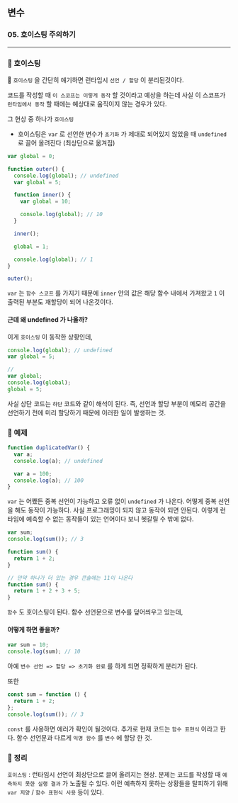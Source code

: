 ## 변수

### 05. 호이스팅 주의하기

---

### 📌 호이스팅

📍 `호이스팅` 을 간단히 얘기하면 런타임시 `선언 / 할당` 이 분리된것이다.

코드를 작성할 때 `이 스코프는 이렇게 동작` 할 것이라고 예상을 하는데 사실 이 스코프가 `런타임에서 동작` 할 때에는 예상대로 움직이지 않는 경우가 있다.

그 현상 중 하나가 `호이스팅`

- 호이스팅은 `var` 로 선언한 변수가 `초기화` 가 제대로 되어있지 않았을 때 `undefined` 로 끌어 올려진다 (최상단으로 옮겨짐)

```js
var global = 0;

function outer() {
  console.log(global); // undefined
  var global = 5;

  function inner() {
    var global = 10;

    console.log(global); // 10
  }

  inner();

  global = 1;

  console.log(global); // 1
}

outer();
```

`var` 는 `함수 스코프` 를 가지기 때문에 `inner` 안의 값은 해당 함수 내에서 가져왔고 `1` 이 출력된 부분도 재할당이 되어 나온것이다.

#### 근데 왜 undefined 가 나올까?

이게 `호이스팅` 이 동작한 상황인데,

```js
console.log(global); // undefined
var global = 5;

//
var global;
console.log(global);
global = 5;
```

사실 상단 코드는 `하단` 코드와 같이 해석이 된다. 즉, 선언과 할당 부분이 메모리 공간을 선언하기 전에 미리 할당하기 때문에 이러한 일이 발생하는 것.

### 📌 예제

```js
function duplicatedVar() {
  var a;
  console.log(a); // undefined

  var a = 100;
  console.log(a); // 100
}
```

`var` 는 어쨌든 중복 선언이 가능하고 오류 없이 `undefined` 가 나온다. 어떻게 중복 선언을 해도 동작이 가능하다.
사실 프로그래밍이 되지 않고 동작이 되면 안된다.
이렇게 런타임에 예측할 수 없는 동작들이 있는 언어이다 보니 헷갈릴 수 밖에 없다.

```js
var sum;
console.log(sum()); // 3

function sum() {
  return 1 + 2;
}

// 만약 하나가 더 있는 경우 콘솔에는 11이 나온다
function sum() {
  return 1 + 2 + 3 + 5;
}
```

`함수` 도 호이스팅이 된다. 함수 선언문으로 변수를 덮어씌우고 있는데,

#### 어떻게 하면 좋을까?

```js
var sum = 10;
console.log(sum); // 10
```

아예 `변수 선언 => 할당 => 초기화 완료` 를 하게 되면 정확하게 분리가 된다.

또한

```js
const sum = function () {
  return 1 + 2;
};
console.log(sum()); // 3
```

`const` 를 사용하면 에러가 확인이 될것이다. 추가로 현재 코드는 `함수 표현식` 이라고 한다. 함수 선언문과 다르게 `익명 함수` 를 `변수` 에 할당 한 것.

### 📌 정리

`호이스팅` : 런타임시 선언이 최상단으로 끌어 올려지는 현상.
문제는 코드를 작성할 때 `예측하지 못한 실행 결과` 가 노출될 수 있다. 이런 예측하지 못하는 상황들을 탈피하기 위해 `var 지양` / `함수 표현식 사용` 등이 있다.
